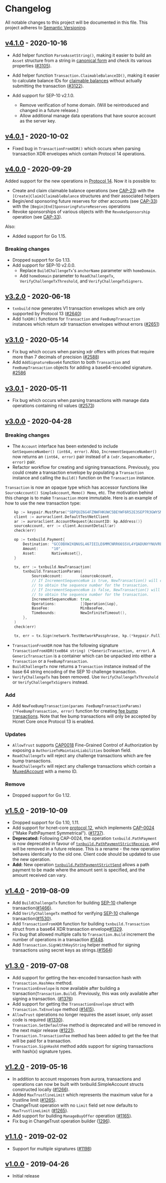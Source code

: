 # Changelog

All notable changes to this project will be documented in this
file.  This project adheres to [Semantic Versioning](http://semver.org/).

## [v4.1.0](https://github.com/hcnet/go/releases/tag/auroraclient-v4.1.0) - 2020-10-16

* Add helper function `ParseAssetString()`, making it easier to build an `Asset` structure from a string in [canonical form](https://github.com/hcnet/hcnet-protocol/blob/master/ecosystem/sep-0011.md#asset) and check its various properties ([#3105](https://github.com/hcnet/go/pull/3105)).

* Add helper function `Transaction.ClaimableBalanceID()`, making it easier to calculate balance IDs for [claimable balances](https://developers.hcnet.org/docs/glossary/claimable-balance/) without actually submitting the transaction ([#3122](https://github.com/hcnet/go/pull/3122)).

* Add support for SEP-10 v2.1.0.
  * Remove verification of home domain. (Will be reintroduced and changed in a future release.)
  * Allow additional manage data operations that have source account as the server key.

## [v4.0.1](https://github.com/hcnet/go/releases/tag/auroraclient-v4.0.1) - 2020-10-02

* Fixed bug in `TransactionFromXDR()` which occurs when parsing transaction XDR envelopes which contain Protocol 14 operations.

## [v4.0.0](https://github.com/hcnet/go/releases/tag/auroraclient-v4.0.0) - 2020-09-29

Added support for the new operations in [Protocol 14](https://github.com/hcnet/go/issues/3035). Now it is possible to:
* Create and claim claimable balance operations (see [CAP-23](https://github.com/hcnet/hcnet-protocol/blob/master/core/cap-0023.md)) with the `[Create|Claim]ClaimableBalance` structures and their associated helpers
* Begin/end sponsoring future reserves for other accounts (see [CAP-33](https://github.com/hcnet/hcnet-protocol/blob/master/core/cap-0033.md)) with the `[Begin|End]SponsoringFutureReserves` operations
* Revoke sponsorships of various objects with the `RevokeSponsorship` operation (see [CAP-33](https://github.com/hcnet/hcnet-protocol/blob/master/core/cap-0033.md)).

Also:
* Added support for Go 1.15.
### Breaking changes

* Dropped support for Go 1.13.
* Add support for SEP-10 v2.0.0.
  * Replace `BuildChallengeTx`'s `anchorName` parameter with `homeDomain`.
  * Add `homeDomain` parameter to `ReadChallengeTx`, `VerifyChallengeTxThreshold`, and `VerifyChallengeTxSigners`.

## [v3.2.0](https://github.com/hcnet/go/releases/tag/auroraclient-v3.2.0) - 2020-06-18

* `txnbuild` now generates V1 transaction envelopes which are only supported by Protocol 13 ([#2640](https://github.com/hcnet/go/pull/2640))
* Add `ToXDR()` functions for `Transaction` and `FeeBumpTransaction` instances which return xdr transaction envelopes without errors ([#2651](https://github.com/hcnet/go/pull/2651))

## [v3.1.0](https://github.com/hcnet/go/releases/tag/auroraclient-v3.1.0) - 2020-05-14

* Fix bug which occurs when parsing xdr offers with prices that require more than 7 decimals of precision ([#2588](https://github.com/hcnet/go/pull/2588))
* Add `AddSignatureBase64` function to both `Transaction` and `FeeBumpTransaction` objects for adding a base64-encoded signature. [#2586](https://github.com/hcnet/go/pull/2586)

## [v3.0.1](https://github.com/hcnet/go/releases/tag/auroraclient-v3.0.1) - 2020-05-11

* Fix bug which occurs when parsing transactions with manage data operations containing nil values ([#2573](https://github.com/hcnet/go/pull/2573))

## [v3.0.0](https://github.com/hcnet/go/releases/tag/auroraclient-v3.0.0) - 2020-04-28

### Breaking changes

* The `Account` interface has been extended to include `GetSequenceNumber() (int64, error)`. Also, `IncrementSequenceNumber()` now returns an `(int64, error)` pair instead of a `(xdr.SequenceNumber, error)` pair.
* Refactor workflow for creating and signing transactions. Previously, you could create a transaction envelope by populating a `Transaction` instance and calling the `Build()` function on the `Transaction` instance.

`Transaction` is now an opaque type which has accessor functions like `SourceAccount() SimpleAccount`, `Memo() Memo`, etc. The motivation behind this change is to make `Transaction` more immutable. Here is an example of how to use the new transaction type:
```go
	kp := keypair.MustParse("SBPQUZ6G4FZNWFHKUWC5BEYWF6R52E3SEP7R3GWYSM2XTKGF5LNTWW4R")
	client := auroraclient.DefaultTestNetClient
	ar := auroraclient.AccountRequest{AccountID: kp.Address()}
	sourceAccount, err := client.AccountDetail(ar)
	check(err)

	op := txnbuild.Payment{
		Destination: "GCCOBXW2XQNUSL467IEILE6MMCNRR66SSVL4YQADUNYYNUVREF3FIV2Z",
		Amount:      "10",
		Asset:       NativeAsset{},
	}

	tx, err := txnbuild.NewTransaction(
		txnbuild.TransactionParams{
			SourceAccount:        &sourceAccount,
			// If IncrementSequenceNum is true, NewTransaction() will call `sourceAccount.IncrementSequenceNumber()`
			// to obtain the sequence number for the transaction.
			// If IncrementSequenceNum is false, NewTransaction() will call `sourceAccount.GetSequenceNumber()`
			// to obtain the sequence number for the transaction.
			IncrementSequenceNum: true,
			Operations:           []Operation{&op},
			BaseFee:              MinBaseFee,
			Timebounds:           NewInfiniteTimeout(),
		},
	)
	check(err)

	tx, err = tx.Sign(network.TestNetworkPassphrase, kp.(*keypair.Full))
```

* `TransactionFromXDR` now has the following signature `TransactionFromXDR(txeB64 string) (*GenericTransaction, error)`. A `GenericTransaction` is a container which can be unpacked into either a `Transaction` or a `FeeBumpTransaction`.
* `BuildChallengeTx` now returns a `Transaction` instance instead of the base 64 string encoding of the SEP 10 challenge transaction.
* `VerifyChallengeTx` has been removed. Use `VerifyChallengeTxThreshold` or `VerifyChallengeTxSigners` instead.

### Add

* Add `NewFeeBumpTransaction(params FeeBumpTransactionParams) (*FeeBumpTransaction, error)` function for creating [fee bump transactions](https://github.com/hcnet/hcnet-protocol/blob/master/core/cap-0015.md). Note that fee bump transactions will only be accepted by Hcnet Core once Protocol 13 is enabled.

### Updates

* `AllowTrust` supports [CAP0018](https://github.com/hcnet/hcnet-protocol/blob/master/core/cap-0018.md) Fine-Grained Control of Authorization by exposing a `AuthorizeToMaintainLiabilities` boolean field.
* `ReadChallengeTx` will reject any challenge transactions which are fee bump transactions.
* `ReadChallengeTx` will reject any challenge transactions which contain a [MuxedAccount](https://github.com/hcnet/hcnet-protocol/blob/master/core/cap-0027.md) with a memo ID.

### Remove

* Dropped support for Go 1.12.

## [v1.5.0](https://github.com/hcnet/go/releases/tag/auroraclient-v1.5.0) - 2019-10-09

* Dropped support for Go 1.10, 1.11.
* Add support for hcnet-core [protocol 12](https://github.com/hcnet/hcnet-core/releases/tag/v12.0.0), which implements [CAP-0024](https://github.com/hcnet/hcnet-protocol/blob/master/core/cap-0024.md) ("Make PathPayment Symmetrical"). ([#1737](https://github.com/hcnet/go/issues/1737)).
* **Deprecated:** Following CAP-0024, the operation `txnbuild.PathPayment` is now deprecated in favour of [`txnbuild.PathPaymentStrictReceive`](https://godoc.org/github.com/hcnet/go/txnbuild#PathPaymentStrictReceive), and will be removed in a future release. This is a rename - the new operation behaves identically to the old one. Client code should be updated to use the new operation.
* **Add:** New operation [`txnbuild.PathPaymentStrictSend`](https://godoc.org/github.com/hcnet/go/txnbuild#PathPaymentStrictSend) allows a path payment to be made where the amount sent is specified, and the amount received can vary.

## [v1.4.0](https://github.com/hcnet/go/releases/tag/auroraclient-v1.4.0) - 2019-08-09

* Add `BuildChallengeTx` function for building [SEP-10](https://github.com/hcnet/hcnet-protocol/blob/master/ecosystem/sep-0010.md) challenge transaction([#1466](https://github.com/hcnet/go/issues/1466)).
* Add `VerifyChallengeTx` method for verifying [SEP-10](https://github.com/hcnet/hcnet-protocol/blob/master/ecosystem/sep-0010.md) challenge transaction([#1530](https://github.com/hcnet/go/issues/1530)).
* Add `TransactionFromXDR` function for building `txnbuild.Transaction` struct from a  base64 XDR transaction envelope[#1329](https://github.com/hcnet/go/issues/1329).
* Fix bug that allowed multiple calls to `Transaction.Build` increment the number of operations in a transaction [#1448](https://github.com/hcnet/go/issues/1448).
* Add `Transaction.SignWithKeyString` helper method for signing transactions using secret keys as strings.([#1564](https://github.com/hcnet/go/issues/1564))


## [v1.3.0](https://github.com/hcnet/go/releases/tag/auroraclient-v1.3.0) - 2019-07-08

* Add support for getting the hex-encoded transaction hash with `Transaction.HashHex` method.
* `TransactionEnvelope` is now available after building a transaction(`Transaction.Build`). Previously, this was only available after signing a transaction. ([#1376](https://github.com/hcnet/go/pull/1376))
* Add support for getting the `TransactionEnvelope` struct with `Transaction.TxEnvelope` method ([#1415](https://github.com/hcnet/go/issues/1415)).
* `AllowTrust` operations no longer requires the asset issuer, only asset code is required ([#1330](https://github.com/hcnet/go/issues/1330)).
* `Transaction.SetDefaultFee` method is deprecated and will be removed in the next major release ([#1221](https://github.com/hcnet/go/issues/1221)).
* `Transaction.TransactionFee` method has been added to get the fee that will be paid for a transaction.
* `Transaction.SignHashX` method adds support for signing transactions with hash(x) signature types.

## [v1.2.0](https://github.com/hcnet/go/releases/tag/auroraclient-v1.2.0) - 2019-05-16

* In addition to account responses from aurora, transactions and operations can now be built with txnbuild.SimpleAccount structs constructed locally ([#1266](https://github.com/hcnet/go/issues/1266)).
* Added `MaxTrustlineLimit` which represents the maximum value for a trustline limit ([#1265](https://github.com/hcnet/go/issues/1265)).
* ChangeTrust operation with no `Limit` field set now defaults to `MaxTrustlineLimit` ([#1265](https://github.com/hcnet/go/issues/1265)).
* Add support for building `ManageBuyOffer` operation ([#1165](https://github.com/hcnet/go/issues/1165)).
* Fix bug in ChangeTrust operation builder ([1296](https://github.com/hcnet/go/issues/1296)).

## [v1.1.0](https://github.com/hcnet/go/releases/tag/auroraclient-v1.1.0) - 2019-02-02

* Support for multiple signatures ([#1198](https://github.com/hcnet/go/pull/1198))

## [v1.0.0](https://github.com/hcnet/go/releases/tag/auroraclient-v1.0) - 2019-04-26

* Initial release

